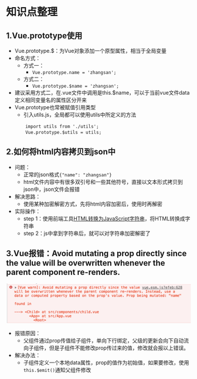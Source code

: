 # 知识点整理

## 1.Vue.prototype使用
+ Vue.prototype.$：为Vue对象添加一个原型属性，相当于全局变量
+ 命名方式：
    + 方式一：
        + `Vue.prototype.name = 'zhangsan';`
    + 方式二：
        + `Vue.prototype.$name = 'zhangsan';`
+ 建议采用方式二，在.vue文件中调用是this.$name，可以于当前vue文件data定义相同变量名的属性区分开来
+ Vue.prototype也常被赋值引用类型
    + 引入utils.js，全局都可以使用utils中所定义的方法
    ```
        import utils from './utils';
        Vue.prototype.$utils = utils;
    ```

## 2.如何将html内容拷贝到json中
+ 问题：
    + 正常的json格式`{"name": "zhangsan"}`
    + html文件内容中有很多双引号和一些其他符号，直接以文本形式拷贝到json中，json文件会报错
+ 解决思路：
    + 使用某种加密解密方式，先将html内容加密后，使用时再解密
+ 实际操作：
    + step 1：使用前端工具[HTML转换为JavaScript字符串](https://www.html.cn/tool/html2js/)，将HTML转换成字符串
    + step 2：js中拿到字符串后，就可以对字符串加密解密了

## 3.Vue报错：Avoid mutating a prop directly since the value will be overwritten whenever the parent component re-renders.
![prop-error.png](./imgs/prop-error.png)
+ 报错原因：
    + 父组件通过prop传值给子组件，单向下行绑定，父级的更新会向下自动流向子组件，但是子组件不能修改prop传过来的值，修改就会报以上错误。
+ 解决办法：
    + 子组件定义一个本地data属性，prop的值作为初始值，如果要修改，使用`this.$emit()`通知父组件修改